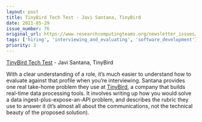 ```yaml
---
layout: post
title: TinyBird Tech Test - Javi Santana, TinyBird
date: 2021-05-29
issue_number: 76
original_url: https://www.researchcomputingteams.org/newsletter_issues/0076
tags: ['hiring', 'interviewing_and_evaluating', 'software_development']
priority: 3
---
```


<!-- markdownlint-disable MD033 -->
<!-- markdownlint-disable MD041 -->
<!-- markdownlint-disable MD049 -->

[TinyBird Tech Test](https://gist.github.com/javisantana/42b96b41ba5a4de8fdce925b11074c9c) - Javi Santana, TinyBird

With a clear understanding of a role, it’s much easier to understand how to evaluate against that profile when you’re interviewing.  Santana provides one real take-home problem they use at [TinyBird](https://www.tinybird.co), a company that builds real-time data processing tools.  It involves writing up how you would solve a data ingest-plus-expose-an-API problem, and describes the rubric they use to answer it (it’s almost all about the communications, not the technical beauty of the proposed solution).